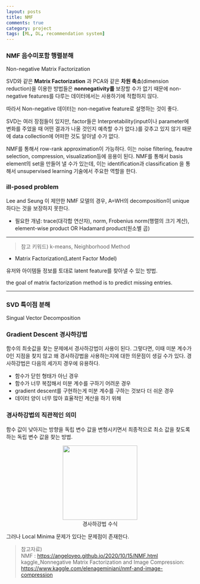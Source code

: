 ```yaml
---
layout: posts
title: NMF
comments: true
category: project
tags: [ML, DL, recommendation system]
---
```


### NMF 음수미포함 행렬분해

Non-negative Matrix Factorization

SVD와 같은 **Matrix Factorization** 과 PCA와 같은 **차원 축소**(dimension reduction)을 이용한 방법들은 **nonnegativity를** 보장할 수가 없기 때문에 non-negative features를 다루는 데이터에서는 사용하기에 적합하지 않다.

따라서 Non-negative 데이터는 non-negative feature로 설명하는 것이 좋다.

SVD는 여러 장점들이 있지만, factor들은 Interpretability(input이나 parameter에 변화를 주었을 때 어떤 결과가 나올 것인지 예측할 수가 없다.)를 갖추고 있지 않기 때문에 data collection에 어떠한 것도 알아낼 수가 없다.

NMF를 통해서 row-rank approximation이 가능하다. 이는 noise filtering, feautre selection, compression, visualization등에 응용이 된다. NMF를 통해서 basis element의 set을 만들어 낼 수가 있는데, 이는 identification과 classification 을 통해서 unsupervised learning 기술에서 주요한 역할을 한다.

### ill-posed problem

Lee and Seung 이 제안한 NMF 모델의 경우, A=WH의 decomposition이 unique 하다는 것을 보장하지 못한다.

- 필요한 개념: trace(대각합 연산자), norm, Frobenius norm(행렬의 크기 계산), element-wise product OR Hadamard product(원소별 곱)

---

> 참고 키워드) k-means, Neighborhood Method

- Matrix Factorization(Latent Factor Model)

유저와 아이템들 정보를 토대로 latent feature를 찾아낼 수 있는 방법.

the goal of matrix factorization method is to predict missing entries.

---

### SVD 특이점 분해

Singual Vector Decomposition

### Gradient Descent 경사하강법

함수의 최솟값을 찾는 문제에서 경사하강법이 사용이 된다. 그렇다면, 이때 미분 계수가 0인 지점을 찾지 않고 왜 경사하강법을 사용하는지에 대한 의문점이 생길 수가 있다. 경사하강법은 다음의 세가지 경우에 유용하다.

- 함수가 닫힌 형태가 아닌 경우
- 함수가 너무 복잡해서 미분 계수를 구하기 어려운 경우
- gradient descent를 구현하는게 미분 계수를 구하는 것보다 더 쉬운 경우
- 데이터 양이 너무 많아 효율적인 계산을 하기 위해

### 경사하강법의 직관적인 의미

함수 값이 낮아지는 방향을 독립 변수 값을 변형시키면서 최종적으로 최소 값을 찾도록 하는 독립 변수 값을 찾는 방법.

<p align="center">
  <img src="https://user-images.githubusercontent.com/80669616/133934592-dc05b914-63cb-41ac-b4d3-d24d49216779.png" width="200"><br>경사하강법 수식
</p>

그러나 Local Minima 문제가 있다는 문제점이 존재한다.

> 참고자료)  
> NMF : https://angeloyeo.github.io/2020/10/15/NMF.html  
> kaggle_Nonnegative Matrix Factorization and Image Compression: https://www.kaggle.com/elenageminiani/nmf-and-image-compression
